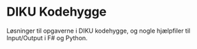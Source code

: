 # DIKU Kodehygge
Løsninger til opgaverne i DIKU kodehygge, og nogle hjælpfiler til Input/Output i F# og Python.
